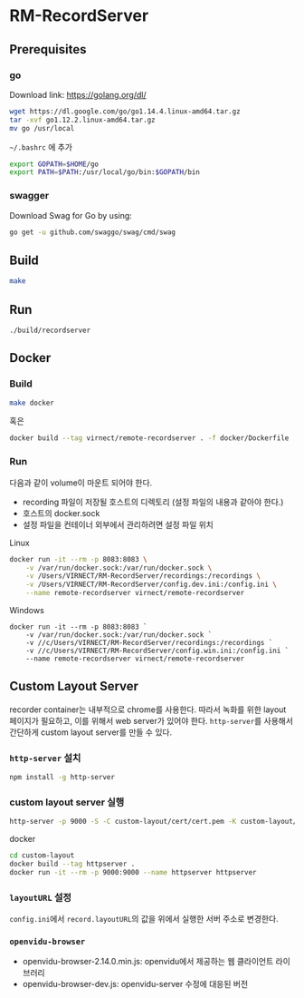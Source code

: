 # RM-RecordServer

## Prerequisites

### go
Download link: https://golang.org/dl/
```bash
wget https://dl.google.com/go/go1.14.4.linux-amd64.tar.gz
tar -xvf go1.12.2.linux-amd64.tar.gz
mv go /usr/local
```
`~/.bashrc` 에 추가
```bash
export GOPATH=$HOME/go
export PATH=$PATH:/usr/local/go/bin:$GOPATH/bin
```

### swagger
Download Swag for Go by using:
```bash
go get -u github.com/swaggo/swag/cmd/swag
```

## Build
```bash
make
```

## Run
```
./build/recordserver
```

## Docker

### Build
```bash
make docker
```
혹은
```bash
docker build --tag virnect/remote-recordserver . -f docker/Dockerfile
```

### Run
다음과 같이 volume이 마운트 되어야 한다.
- recording 파일이 저장될 호스트의 디렉토리 (설정 파일의 내용과 같아야 한다.)
- 호스트의 docker.sock
- 설정 파일을 컨테이너 외부에서 관리하려면 설정 파일 위치

Linux
```bash
docker run -it --rm -p 8083:8083 \
    -v /var/run/docker.sock:/var/run/docker.sock \
    -v /Users/VIRNECT/RM-RecordServer/recordings:/recordings \
    -v /Users/VIRNECT/RM-RecordServer/config.dev.ini:/config.ini \
    --name remote-recordserver virnect/remote-recordserver
```

Windows
```
docker run -it --rm -p 8083:8083 `
    -v /var/run/docker.sock:/var/run/docker.sock `
    -v //c/Users/VIRNECT/RM-RecordServer/recordings:/recordings `
    -v //c/Users/VIRNECT/RM-RecordServer/config.win.ini:/config.ini `
    --name remote-recordserver virnect/remote-recordserver
```

## Custom Layout Server
recorder container는 내부적으로 chrome를 사용한다. 따라서 녹화를 위한 layout 페이지가 필요하고, 이를 위해서 web server가 있어야 한다.
`http-server`를 사용해서 간단하게 custom layout server를 만들 수 있다.

### `http-server` 설치

```bash
npm install -g http-server
```

### custom layout server 실행

```bash
http-server -p 9000 -S -C custom-layout/cert/cert.pem -K custom-layout/cert/key.pem custom-layout/public/
```

docker
```bash
cd custom-layout
docker build --tag httpserver .
docker run -it --rm -p 9000:9000 --name httpserver httpserver
```

### `layoutURL` 설정

`config.ini`에서 `record.layoutURL`의 값을 위에서 실행한 서버 주소로 변경한다.

### `openvidu-browser`

- openvidu-browser-2.14.0.min.js: openvidu에서 제공하는 웹 클라이언트 라이브러리
- openvidu-browser-dev.js: openvidu-server 수정에 대응된 버전
